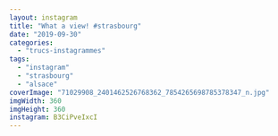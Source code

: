 ```yaml
---
layout: instagram
title: "What a view! #strasbourg"
date: "2019-09-30"
categories: 
  - "trucs-instagrammes"
tags: 
  - "instagram"
  - "strasbourg"
  - "alsace"
coverImage: "71029908_2401462526768362_7854265698785378347_n.jpg"
imgWidth: 360
imgHeight: 360
instagram: B3CiPveIxcI
---
```

